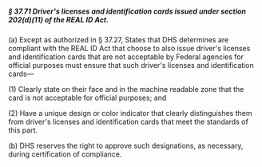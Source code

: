 ##### § 37.71 Driver's licenses and identification cards issued under section 202(d)(11) of the REAL ID Act. #####

(a) Except as authorized in § 37.27, States that DHS determines are compliant with the REAL ID Act that choose to also issue driver's licenses and identification cards that are not acceptable by Federal agencies for official purposes must ensure that such driver's licenses and identification cards—

(1) Clearly state on their face and in the machine readable zone that the card is not acceptable for official purposes; and

(2) Have a unique design or color indicator that clearly distinguishes them from driver's licenses and identification cards that meet the standards of this part.

(b) DHS reserves the right to approve such designations, as necessary, during certification of compliance.